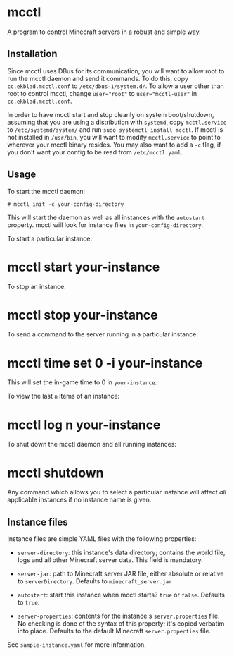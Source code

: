 mcctl
=====
A program to control Minecraft servers in a robust and simple way.


Installation
------------

Since mcctl uses DBus for its communication, you will want to allow root to run
the mcctl daemon and send it commands. To do this, copy `cc.ekblad.mcctl.conf`
to `/etc/dbus-1/system.d/`. To allow a user other than root to control mcctl,
change `user="root"` to `user="mcctl-user"` in
`cc.ekblad.mcctl.conf`.

In order to have mcctl start and stop cleanly on
system boot/shutdown, assuming that you are using a distribution with
`systemd`, copy `mcctl.service` to `/etc/systemd/system/` and run
`sudo systemctl install mcctl`. If mcctl is not installed in `/usr/bin`,
you will want to modify `mcctl.service` to point to wherever your mcctl binary
resides. You may also want to add a `-c` flag, if you don't want your config
to be read from `/etc/mcctl.yaml`.


Usage
-----

To start the mcctl daemon:

    # mcctl init -c your-config-directory

This will start the daemon as well as all instances with the `autostart`
property. mcctl will look for instance files in `your-config-directory`.

To start a particular instance:

   # mcctl start your-instance

To stop an instance:

   # mcctl stop your-instance

To send a command to the server running in a particular instance:

   # mcctl time set 0 -i your-instance

This will set the in-game time to 0 in `your-instance`.

To view the last `n` items of an instance:

   # mcctl log n your-instance

To shut down the mcctl daemon and all running instances:

   # mcctl shutdown

Any command which allows you to select a particular instance will affect *all*
applicable instances if no instance name is given.


Instance files
--------------

Instance files are simple YAML files with the following properties:

  * `server-directory`: this instance's data directory; contains the world file,
    logs and all other Minecraft server data. This field is mandatory.

  * `server-jar`: path to Minecraft server JAR file, either absolute or relative
    to `serverDirectory`. Defaults to `minecraft_server.jar`

  * `autostart`: start this instance when mcctl starts? `true` or `false`.
    Defaults to `true`.

  * `server-properties`: contents for the instance's `server.properties` file.
    No checking is done of the syntax of this property; it's copied verbatim
    into place. Defaults to the default Minecraft `server.properties` file.

See `sample-instance.yaml` for more information.
